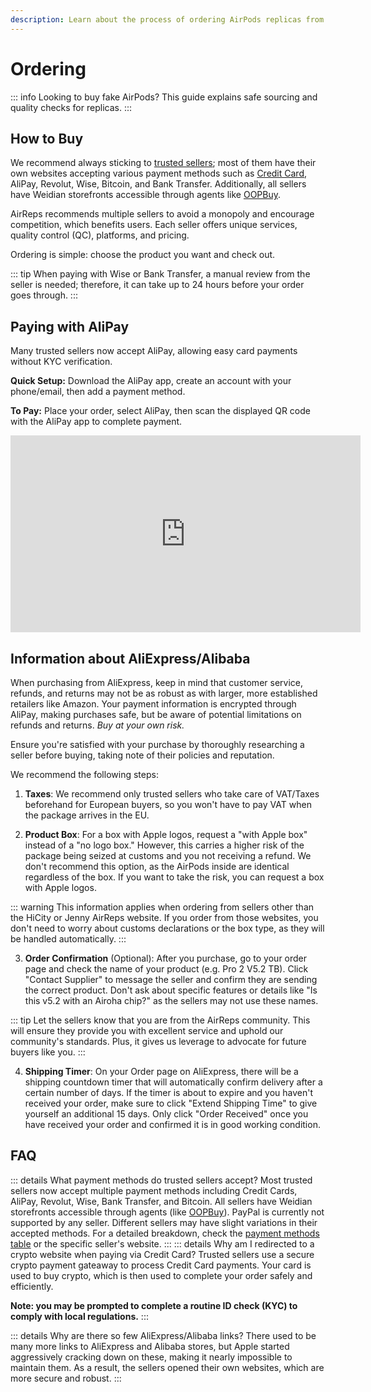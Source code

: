 ```yaml
---
description: Learn about the process of ordering AirPods replicas from various sellers, including tips on buying from AliExpress/Alibaba, payment methods, taxes, product box options, order confirmation, and shipping timers. Explore various payment methods including Credit Cards, AliPay, Revolut, Wise, Bitcoin, Bank Transfer, and Weidian through agents.
---
```


# Ordering

::: info
Looking to buy fake AirPods? This guide explains safe sourcing and quality checks for replicas.
:::

## How to Buy

We recommend always sticking to [trusted sellers](https://airpodsreplicas.com/links/info); most of them have their own websites accepting various payment methods such as [Credit Card](#credit-card-note), AliPay, Revolut, Wise, Bitcoin, and Bank Transfer. Additionally, all sellers have Weidian storefronts accessible through agents like [OOPBuy](https://airreps.link/oopbuy).

AirReps recommends multiple sellers to avoid a monopoly and encourage competition, which benefits users. Each seller offers unique services, quality control (QC), platforms, and pricing.

Ordering is simple: choose the product you want and check out.

::: tip
When paying with Wise or Bank Transfer, a manual review from the seller is needed; therefore, it can take up to 24 hours before your order goes through.
:::

## Paying with AliPay

Many trusted sellers now accept AliPay, allowing easy card payments without KYC verification.

**Quick Setup:** Download the AliPay app, create an account with your phone/email, then add a payment method.

**To Pay:** Place your order, select AliPay, then scan the displayed QR code with the AliPay app to complete payment.

<iframe width="560" height="315" src="https://www.youtube.com/embed/QTtptEJPIWs" frameborder="0" allowfullscreen></iframe>




## Information about AliExpress/Alibaba

When purchasing from AliExpress, keep in mind that customer service, refunds, and returns may not be as robust as with larger, more established retailers like Amazon. Your payment information is encrypted through AliPay, making purchases safe, but be aware of potential limitations on refunds and returns. *Buy at your own risk.*

Ensure you're satisfied with your purchase by thoroughly researching a seller before buying, taking note of their policies and reputation.

We recommend the following steps:

1. **Taxes**: We recommend only trusted sellers who take care of VAT/Taxes beforehand for European buyers, so you won't have to pay VAT when the package arrives in the EU.

2. **Product Box**: For a box with Apple logos, request a "with Apple box" instead of a "no logo box." However, this carries a higher risk of the package being seized at customs and you not receiving a refund. We don't recommend this option, as the AirPods inside are identical regardless of the box. If you want to take the risk, you can request a box with Apple logos.

::: warning
This information applies when ordering from sellers other than the HiCity or Jenny AirReps website. If you order from those websites, you don't need to worry about customs declarations or the box type, as they will be handled automatically.
:::

3. **Order Confirmation** (Optional): After you purchase, go to your order page and check the name of your product (e.g. Pro 2 V5.2 TB). Click "Contact Supplier" to message the seller and confirm they are sending the correct product. Don't ask about specific features or details like "Is this v5.2 with an Airoha chip?" as the sellers may not use these names.

::: tip
Let the sellers know that you are from the AirReps community. This will ensure they provide you with excellent service and uphold our community's standards. Plus, it gives us leverage to advocate for future buyers like you.
:::

4. **Shipping Timer**: On your Order page on AliExpress, there will be a shipping countdown timer that will automatically confirm delivery after a certain number of days. If the timer is about to expire and you haven't received your order, make sure to click "Extend Shipping Time" to give yourself an additional 15 days. Only click "Order Received" once you have received your order and confirmed it is in good working condition.

## FAQ

::: details What payment methods do trusted sellers accept?
Most trusted sellers now accept multiple payment methods including Credit Cards, AliPay, Revolut, Wise, Bank Transfer, and Bitcoin. All sellers have Weidian storefronts accessible through agents (like [OOPBuy](https://airreps.link/oopbuy)). PayPal is currently not supported by any seller. Different sellers may have slight variations in their accepted methods. For a detailed breakdown, check the [payment methods table](https://airpodsreplicas.com/links/info#payment-methods) or the specific seller's website.
:::
<span id="credit-card-note"></span>
::: details Why am I redirected to a crypto website when paying via Credit Card?
Trusted sellers use a secure crypto payment gateaway to process Credit Card payments. Your card is used to buy crypto, which is then used to complete your order safely and efficiently.

**Note: you may be prompted to complete a routine ID check (KYC) to comply with local regulations.**
:::

::: details Why are there so few AliExpress/Alibaba links?
There used to be many more links to AliExpress and Alibaba stores, but Apple started aggressively cracking down on these, making it nearly impossible to maintain them. As a result, the sellers opened their own websites, which are more secure and robust.
:::


